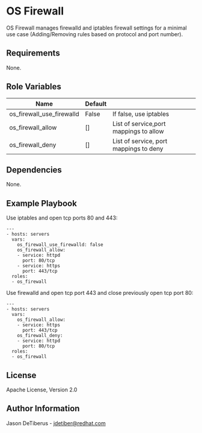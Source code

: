 OS Firewall
===========

OS Firewall manages firewalld and iptables firewall settings for a minimal use
case (Adding/Removing rules based on protocol and port number).

Requirements
------------

None.

Role Variables
--------------

| Name                      | Default |                                        |
|---------------------------|---------|----------------------------------------|
| os_firewall_use_firewalld | False   | If false, use iptables                 |
| os_firewall_allow         | []      | List of service,port mappings to allow |
| os_firewall_deny          | []      | List of service, port mappings to deny |

Dependencies
------------

None.

Example Playbook
----------------

Use iptables and open tcp ports 80 and 443:
```
---
- hosts: servers
  vars:
    os_firewall_use_firewalld: false
    os_firewall_allow:
    - service: httpd
      port: 80/tcp
    - service: https
      port: 443/tcp
  roles:
  - os_firewall
```

Use firewalld and open tcp port 443 and close previously open tcp port 80:
```
---
- hosts: servers
  vars:
    os_firewall_allow:
    - service: https
      port: 443/tcp
    os_firewall_deny:
    - service: httpd
      port: 80/tcp
  roles:
  - os_firewall
```

License
-------

Apache License, Version 2.0

Author Information
------------------
Jason DeTiberus - jdetiber@redhat.com

